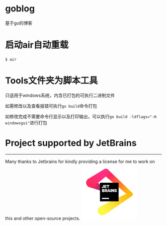 # goblog

基于go的博客

# 启动air自动重载

``$ air``

# Tools文件夹为脚本工具
只适用于windows系统，内含已打包的可执行二进制文件

如需修改以及查看报错可执行`go build`命令打包

如修改完成不需要命令行显示以及打印输出，可以执行`go build -ldflags="-H windowsgui"`进行打包




# Project supported by JetBrains
***
Many thanks to Jetbrains for kindly providing a license for me to work on this and other open-source projects.
![img.png](img.png)
